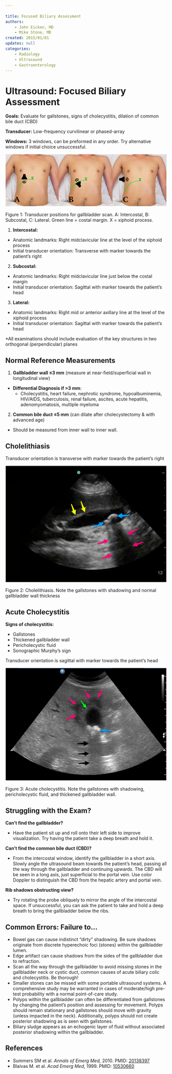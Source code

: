 ```yaml
---

title: Focused Biliary Assessment
authors:
    - John Eicken, MD
    - Mike Stone, MD
created: 2015/01/01
updates: null
categories:
    - Radiology
    - Ultrasound
    - Gastroenterology
---
```


# Ultrasound: Focused Biliary Assessment

**Goals:** Evaluate for gallstones, signs of cholecystitis, dilation of common bile duct (CBD)

**Transducer:** Low-frequency curvilinear or phased-array

**Windows:** 3 windows, can be preformed in any order. Try alternative windows if initial choice unsuccessful.

![](image-1.png)

Figure 1: Transducer positions for gallbladder scan. A: Intercostal, B: Subcostal, C: Lateral. Green line = costal margin. X = xiphoid process.

1.  **Intercostal:** 

-   Anatomic landmarks: Right midclavicular line at the level of the xiphoid process
-   Initial transducer orientation: Transverse with marker towards the patient’s right

2.  **Subcostal:** 

-   Anatomic landmarks: Right midclavicular line just below the costal margin
-   Initial transducer orientation: Sagittal with marker towards the patient’s head

3.  **Lateral:** 

-   Anatomic landmarks: Right mid or anterior axillary line at the level of the xiphoid process
-   Initial transducer orientation: Sagittal with marker towards the patient’s head

\*All examinations should include evaluation of the key structures in two orthogonal (perpendicular) planes

## Normal Reference Measurements

1.  **Gallbladder wall ≤3 mm** (measure at near-field/superficial wall in longitudinal view)

-   **Differential Diagnosis if >3 mm**: 
    -   Cholecystitis, heart failure, nephrotic syndrome, hypoalbuminemia, HIV/AIDS, tuberculosis, renal failure, ascites, acute hepatitis, adenomyomatosis, multiple myeloma

2.  **Common bile duct ≤5 mm** (can dilate after cholecystectomy & with advanced age) 

-   Should be measured from inner wall to inner wall.

## Cholelithiasis

Transducer orientation is transverse with marker towards the patient’s right

![](image-2.png)

Figure 2: Cholelithiasis. Note the gallstones with shadowing and normal gallbladder wall thickness

## Acute Cholecystitis

**Signs of cholecystitis:** 

-   Gallstones
-   Thickened gallbladder wall
-   Pericholecystic fluid
-   Sonographic Murphy’s sign

Transducer orientation is sagittal with marker towards the patient’s head

![](image-3.png)

Figure 3: Acute cholecystitis. Note the gallstones with shadowing, pericholecystic fluid, and thickened gallbladder wall.

## Struggling with the Exam?

**Can’t find the gallbladder?**

-   Have the patient sit up and roll onto their left side to improve visualization. Try having the patient take a deep breath and hold it.

**Can’t find the common bile duct (CBD)?**

-   From the intercostal window, identify the gallbladder in a short axis. Slowly angle the ultrasound beam towards the patient’s head, passing all the way through the gallbladder and continuing upwards. The CBD will be seen in a long axis, just superficial to the portal vein. Use color Doppler to distinguish the CBD from the hepatic artery and portal vein.

**Rib shadows obstructing view?**

-   Try rotating the probe obliquely to mirror the angle of the intercostal space. If unsuccessful, you can ask the patient to take and hold a deep breath to bring the gallbladder below the ribs.

## Common Errors: Failure to…

-   Bowel gas can cause indistinct “dirty” shadowing. Be sure shadows originate from discrete hyperechoic foci (stones) within the gallbladder lumen.
-   Edge artifact can cause shadows from the sides of the gallbladder due to refraction.
-   Scan all the way through the gallbladder to avoid missing stones in the gallbladder neck or cystic duct, common causes of acute biliary colic and cholecystitis. Be thorough!
-   Smaller stones can be missed with some portable ultrasound systems. A comprehensive study may be warranted in cases of moderate/high pre-test probability with a normal point-of-care study.
-   Polyps within the gallbladder can often be differentiated from gallstones by changing the patient’s position and assessing for movement. Polyps should remain stationary and gallstones should move with gravity (unless impacted in the neck). Additionally, polyps should not create posterior shadowing as is seen with gallstones.
-   Biliary sludge appears as an echogenic layer of fluid without associated posterior shadowing within the gallbladder.

## References

-   Summers SM et al. _Annals of Emerg Med,_ 2010. PMID: [20138397](http://www.ncbi.nlm.nih.gov/pubmed/20138397)
-   Blaivas M. et al. _Acad Emerg Med,_ 1999. PMID: [10530660](http://www.ncbi.nlm.nih.gov/pubmed/10530660)
